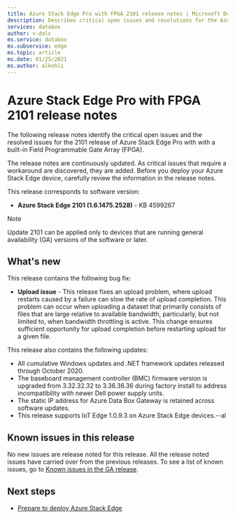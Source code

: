 ```yaml
---
title: Azure Stack Edge Pro with FPGA 2101 release notes | Microsoft Docs
description: Describes critical open issues and resolutions for the Azure Stack Edge 2101 release.
services: databox
author: v-dalc
ms.service: databox
ms.subservice: edge
ms.topic: article
ms.date: 01/25/2021
ms.author: alkohli
---
```


# Azure Stack Edge Pro with FPGA 2101 release notes

The following release notes identify the critical open issues and the resolved issues for the 2101 release of Azure Stack Edge Pro with with a built-in Field Programmable Gate Array (FPGA).

The release notes are continuously updated. As critical issues that require a workaround are discovered, they are added. Before you deploy your Azure Stack Edge device, carefully review the information in the release notes.

This release corresponds to software version:

- **Azure Stack Edge 2101 (1.6.1475.2528)** - KB 4599267

> [!NOTE]
> Update 2101 can be applied only to devices that are running general availability (GA) versions of the software or later.

## What's new

This release contains the following bug fix:

- **Upload issue** - This release fixes an upload problem, where upload restarts caused by a failure can slow the rate of upload completion. This problem can occur when uploading a dataset that primarily consists of files that are large relative to available bandwidth, particularly, but not limited to, when bandwidth throttling is active. This change ensures sufficient opportunity for upload completion before restarting upload for a given file.

This release also contains the following updates:

- All cumulative Windows updates and .NET framework updates released through October 2020.
- The baseboard management controller (BMC) firmware version is upgraded from 3.32.32.32 to 3.36.36.36 during factory install to address incompatibility with newer Dell power supply units.<!-- Verify. Does this apply only to Data Box Gateway or to the gateway feature of both DBG and Edge FPG?-->
- The static IP address for Azure Data Box Gateway is retained across software updates.
- This release supports IoT Edge 1.0.9.3 on Azure Stack Edge devices.--al

## Known issues in this release

No new issues are release noted for this release. All the release noted issues have carried over from the previous releases. To see a list of known issues, go to [Known issues in the GA release](data-box-gateway-release-notes.md#known-issues-in-ga-release).

## Next steps

- [Prepare to deploy Azure Stack Edge](../databox-online/azure-stack-edge-deploy-prep.md)
